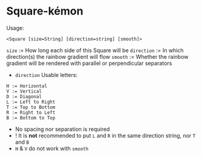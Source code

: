 # Square-kémon

Usage:
```
<Square [size=String] [direction=string] [smooth]>
```
`size` := How long each side of this Square will be
`direction` := In which direction(s) the rainbow gradient will flow
`smooth` := Whether the rainbow gradient will be rendered with parallel or perpendicular separators
* `direction` Usable letters:
```
H := Horizontal
V := Vertical
D := Diagonal
L := Left to Right
T := Top to Bottom
R := Right to Left
B := Bottom to Top
```
* No spacing nor separation is required
* ! It is **not** recommended to put `L` and `R` in the same direction string, nor `T` and `B`
* `H` & `V` do not work with `smooth`
